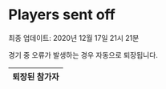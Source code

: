 # Players sent off
최종 업데이트: 2020년 12월 17일 21시 21분


경기 중 오류가 발생하는 경우 자동으로 퇴장됩니다.


| 퇴장된 참가자 |
|:---:|